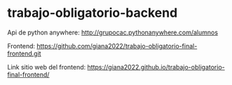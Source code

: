 # trabajo-obligatorio-backend
Api de python anywhere: http://grupocac.pythonanywhere.com/alumnos

Frontend: https://github.com/giana2022/trabajo-obligatorio-final-frontend.git

Link sitio web del frontend: https://giana2022.github.io/trabajo-obligatorio-final-frontend/

